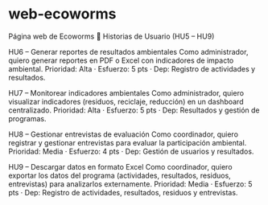 # web-ecoworms
Página web de Ecoworms
🧩 Historias de Usuario (HU5 – HU9)


HU6 – Generar reportes de resultados ambientales
Como administrador, quiero generar reportes en PDF o Excel con indicadores de impacto ambiental.
Prioridad: Alta · Esfuerzo: 5 pts · Dep: Registro de actividades y resultados.

HU7 – Monitorear indicadores ambientales
Como administrador, quiero visualizar indicadores (residuos, reciclaje, reducción) en un dashboard centralizado.
Prioridad: Alta · Esfuerzo: 5 pts · Dep: Resultados y gestión de programas.

HU8 – Gestionar entrevistas de evaluación
Como coordinador, quiero registrar y gestionar entrevistas para evaluar la participación ambiental.
Prioridad: Media · Esfuerzo: 4 pts · Dep: Gestión de usuarios y resultados.

HU9 – Descargar datos en formato Excel
Como coordinador, quiero exportar los datos del programa (actividades, resultados, residuos, entrevistas) para analizarlos externamente.
Prioridad: Media · Esfuerzo: 5 pts · Dep: Registro de actividades, resultados, residuos y entrevistas.
